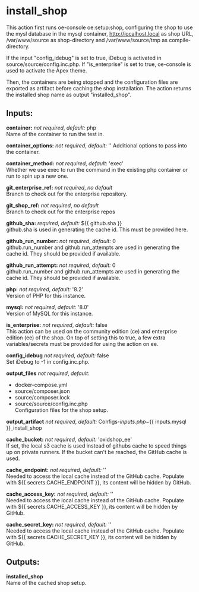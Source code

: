 # install_shop
This action first runs oe-console oe:setup:shop, configuring the shop to use
the mysl database in  the mysql container, http://localhost.local as shop URL, /var/www/source
as shop-directory and /var/www/source/tmp as compile-directory.

If the input "config_idebug" is set to true, iDebug is activated in source/source/config.inc.php.
If "is_enterprise" is set to true, oe-console is used to activate the Apex theme.

Then, the containers are being stopped and the configuration files are exported as artifact before
caching the shop installation. The action returns the installed shop name as output "installed_shop".

## Inputs:

**container:** *not required*, *default:*  php  
Name of the container to run the test in.

**container_options:** *not required*, *default:*  ''
Additional options to pass into the container.

**container_method:** *not required*, *default*: 'exec'  
Whether we use exec to run the command in the existing php container or run to spin up a new one.

**git_enterprise_ref:** *not required*, *no default*  
Branch to check out for the enterprise repository.

**git_shop_ref:** *not required*, *no default*  
Branch to check out for the enterprise repos

**github_sha:** *required*, *default:*  ${{ github.sha }}  
github.sha is used in generating the cache id. This must be provided here.

**github_run_number:** *not required*, *default:*  0  
github.run_number and github.run_attempts are used in generating the cache id. They should be provided if available.

**github_run_attempt:** *not required*, *default:*  0  
github.run_number and github.run_attempts are used in generating the cache id. They should be provided if available.

**php:** *not required*, *default:*  '8.2'  
Version of PHP for this instance.

**mysql:** *not required*, *default:*  '8.0'  
Version of MySQL for this instance.

**is_enterprise:** *not required*, *default:*  false  
This action can be used on the community edition (ce) and enterprise edition (ee) of the shop. On top of setting this to true, a few extra variables/secrets must be provided for using the action on ee.

**config_idebug** *not required*, *default:* false  
Set iDebug to -1 in config.inc.php.

**output_files** *not required*, *default:*
  - docker-compose.yml
  - source/composer.json
  - source/composer.lock
  - source/source/config.inc.php  
Configuration files for the shop setup.

**output_artifact** *not required*, *default:* Configs-${{ inputs.php }}-${{ inputs.mysql }}_install_shop

**cache_bucket:** *not required*, *default:* 'oxidshop_ee'  
If set, the local s3 cache is used instead of githubs cache to speed things up on
private runners. If the bucket can't be reached, the GitHub cache is used.

**cache_endpoint:** *not required*, *default:* ''  
Needed to access the local cache instead of the GitHub cache.
Populate with ${{ secrets.CACHE_ENDPOINT }}, its content will be hidden by GitHub.

**cache_access_key:** *not required*, *default:* ''  
Needed to access the local cache instead of the GitHub cache.
Populate with ${{ secrets.CACHE_ACCESS_KEY }}, its content will be hidden by GitHub.

**cache_secret_key:** *not required*, *default:* ''  
Needed to access the local cache instead of the GitHub cache.
Populate with ${{ secrets.CACHE_SECRET_KEY }}, its content will be hidden by GitHub.

## Outputs:

**installed_shop**  
Name of the cached shop setup.
